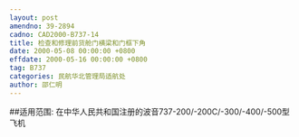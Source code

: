 ```yaml
---
layout: post
amendno: 39-2894
cadno: CAD2000-B737-14
title: 检查和修理前货舱门横梁和门框下角
date: 2000-05-08 00:00:00 +0800
effdate: 2000-05-16 00:00:00 +0800
tag: B737
categories: 民航华北管理局适航处
author: 邵仁明
---
```


##适用范围:
在中华人民共和国注册的波音737-200/-200C/-300/-400/-500型飞机


